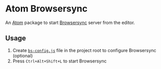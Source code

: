 # Atom Browsersync

An [Atom](http://atom.io/) package to start [Browsersync](http://browsersync.io/) server from the editor.

## Usage
1. Create [`bs-config.js`](https://browsersync.io/docs/options/) file in the project root to configure Browsersync (optional)
2. Press `Ctrl+Alt+Shift+L` to start Browsersync
